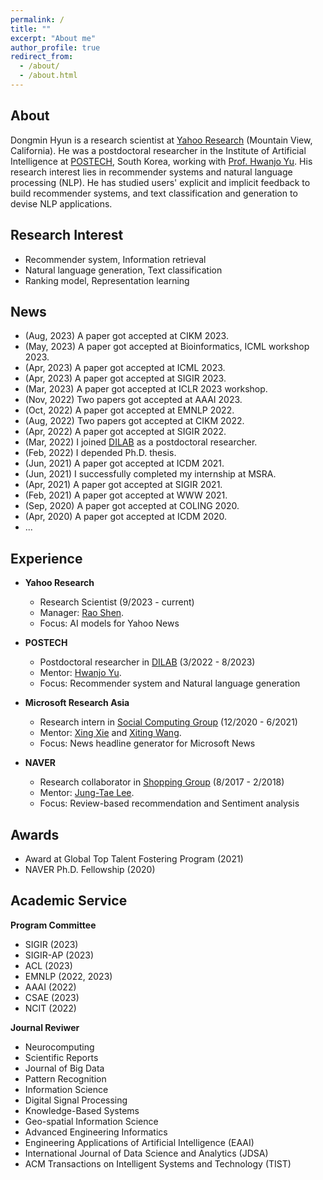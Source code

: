 ```yaml
---
permalink: /
title: ""
excerpt: "About me"
author_profile: true
redirect_from: 
  - /about/
  - /about.html
---
```

About
-----
Dongmin Hyun is a research scientist at [Yahoo Research](https://research.yahoo.com) (Mountain View, California). He was a postdoctoral researcher in the Institute of Artificial Intelligence at [POSTECH](https://github.com/academicpages/academicpages.github.io), South Korea, working with [Prof. Hwanjo Yu](https://github.com/academicpages/academicpages.github.io). His research interest lies in recommender systems and natural language processing (NLP). He has studied users' explicit and implicit feedback to build recommender systems, and text classification and generation to devise NLP applications.

Research Interest
-----
- Recommender system, Information retrieval
- Natural language generation, Text classification
- Ranking model, Representation learning

News
-----
- (Aug, 2023) A paper got accepted at CIKM 2023.
- (May, 2023) A paper got accepted at Bioinformatics, ICML workshop 2023.
- (Apr, 2023) A paper got accepted at ICML 2023.
- (Apr, 2023) A paper got accepted at SIGIR 2023.
- (Mar, 2023) A paper got accepted at ICLR 2023 workshop.
- (Nov, 2022) Two papers got accepted at AAAI 2023.
- (Oct, 2022) A paper got accepted at EMNLP 2022.
- (Aug, 2022) Two papers got accepted at CIKM 2022.
- (Apr, 2022) A paper got accepted at SIGIR 2022.
- (Mar, 2022) I joined [DILAB](https://sites.google.com/view/postechdi) as a postdoctoral researcher.
- (Feb, 2022) I depended Ph.D. thesis.
- (Jun, 2021) A paper got accepted at ICDM 2021.
- (Jun, 2021) I successfully completed my internship at MSRA.
- (Apr, 2021) A paper got accepted at SIGIR 2021.
- (Feb, 2021) A paper got accepted at WWW 2021.
- (Sep, 2020) A paper got accepted at COLING 2020.
- (Apr, 2020) A paper got accepted at ICDM 2020.
- ...


Experience
-----
  * **Yahoo Research**
    * Research Scientist (9/2023 - current)
    * Manager: [Rao Shen](https://www.linkedin.com/in/rao-shen-63b3011/).
    * Focus: AI models for Yahoo News

  * **POSTECH**
    * Postdoctoral researcher in [DILAB](https://sites.google.com/view/postechdi) (3/2022 - 8/2023)
    * Mentor: [Hwanjo Yu](http://di.postech.ac.kr/hwanjoyu).
    * Focus: Recommender system and Natural language generation

  * **Microsoft Research Asia**
    * Research intern in [Social Computing Group](https://www.microsoft.com/en-us/research/group/social-computing-beijing/) (12/2020 - 6/2021)
    * Mentor: [Xing Xie](https://www.microsoft.com/en-us/research/people/xingx/) and [Xiting Wang](https://www.microsoft.com/en-us/research/people/xitwan/).
    * Focus: News headline generator for Microsoft News

  * **NAVER**
    * Research collaborator in [Shopping Group]() (8/2017 - 2/2018)
    * Mentor: [Jung-Tae Lee](https://www.google.com/url?sa=t&rct=j&q=&esrc=s&source=web&cd=&cad=rja&uact=8&ved=2ahUKEwijhNrNmIf6AhVIDN4KHdaRCn8QFnoECAcQAQ&url=https%3A%2F%2Fkr.linkedin.com%2Fin%2Fjung-tae-lee-bbaa6636&usg=AOvVaw1iJrbRzrxjlPJo6oLeNvMi).
    * Focus: Review-based recommendation and Sentiment analysis

Awards
-----
- Award at Global Top Talent Fostering Program (2021)
- NAVER Ph.D. Fellowship (2020)

Academic Service
-----
**Program Committee**
- SIGIR (2023)
- SIGIR-AP (2023)
- ACL (2023)
- EMNLP (2022, 2023)
- AAAI (2022)
- CSAE (2023)
- NCIT (2022)

**Journal Reviwer**
- Neurocomputing
- Scientific Reports
- Journal of Big Data
- Pattern Recognition
- Information Science
- Digital Signal Processing
- Knowledge-Based Systems
- Geo-spatial Information Science
- Advanced Engineering Informatics
- Engineering Applications of Artificial Intelligence (EAAI)
- International Journal of Data Science and Analytics (JDSA)
- ACM Transactions on Intelligent Systems and Technology (TIST)



<!-- 
A data-driven personal website
======
Like many other Jekyll-based GitHub Pages templates, academicpages makes you separate the website's content from its form. The content & metadata of your website are in structured markdown files, while various other files constitute the theme, specifying how to transform that content & metadata into HTML pages. You keep these various markdown (.md), YAML (.yml), HTML, and CSS files in a public GitHub repository. Each time you commit and push an update to the repository, the [GitHub pages](https://pages.github.com/) service creates static HTML pages based on these files, which are hosted on GitHub's servers free of charge.

Many of the features of dynamic content management systems (like Wordpress) can be achieved in this fashion, using a fraction of the computational resources and with far less vulnerability to hacking and DDoSing. You can also modify the theme to your heart's content without touching the content of your site. If you get to a point where you've broken something in Jekyll/HTML/CSS beyond repair, your markdown files describing your talks, publications, etc. are safe. You can rollback the changes or even delete the repository and start over -- just be sure to save the markdown files! Finally, you can also write scripts that process the structured data on the site, such as [this one](https://github.com/academicpages/academicpages.github.io/blob/master/talkmap.ipynb) that analyzes metadata in pages about talks to display [a map of every location you've given a talk](https://academicpages.github.io/talkmap.html).

Getting started
======
1. Register a GitHub account if you don't have one and confirm your e-mail (required!)
1. Fork [this repository](https://github.com/academicpages/academicpages.github.io) by clicking the "fork" button in the top right. 
1. Go to the repository's settings (rightmost item in the tabs that start with "Code", should be below "Unwatch"). Rename the repository "[your GitHub username].github.io", which will also be your website's URL.
1. Set site-wide configuration and create content & metadata (see below -- also see [this set of diffs](http://archive.is/3TPas) showing what files were changed to set up [an example site](https://getorg-testacct.github.io) for a user with the username "getorg-testacct")
1. Upload any files (like PDFs, .zip files, etc.) to the files/ directory. They will appear at https://[your GitHub username].github.io/files/example.pdf.  
1. Check status by going to the repository settings, in the "GitHub pages" section

Site-wide configuration
------
The main configuration file for the site is in the base directory in [_config.yml](https://github.com/academicpages/academicpages.github.io/blob/master/_config.yml), which defines the content in the sidebars and other site-wide features. You will need to replace the default variables with ones about yourself and your site's github repository. The configuration file for the top menu is in [_data/navigation.yml](https://github.com/academicpages/academicpages.github.io/blob/master/_data/navigation.yml). For example, if you don't have a portfolio or blog posts, you can remove those items from that navigation.yml file to remove them from the header. 

Create content & metadata
------
For site content, there is one markdown file for each type of content, which are stored in directories like _publications, _talks, _posts, _teaching, or _pages. For example, each talk is a markdown file in the [_talks directory](https://github.com/academicpages/academicpages.github.io/tree/master/_talks). At the top of each markdown file is structured data in YAML about the talk, which the theme will parse to do lots of cool stuff. The same structured data about a talk is used to generate the list of talks on the [Talks page](https://academicpages.github.io/talks), each [individual page](https://academicpages.github.io/talks/2012-03-01-talk-1) for specific talks, the talks section for the [CV page](https://academicpages.github.io/cv), and the [map of places you've given a talk](https://academicpages.github.io/talkmap.html) (if you run this [python file](https://github.com/academicpages/academicpages.github.io/blob/master/talkmap.py) or [Jupyter notebook](https://github.com/academicpages/academicpages.github.io/blob/master/talkmap.ipynb), which creates the HTML for the map based on the contents of the _talks directory).

**Markdown generator**

I have also created [a set of Jupyter notebooks](https://github.com/academicpages/academicpages.github.io/tree/master/markdown_generator
) that converts a CSV containing structured data about talks or presentations into individual markdown files that will be properly formatted for the academicpages template. The sample CSVs in that directory are the ones I used to create my own personal website at stuartgeiger.com. My usual workflow is that I keep a spreadsheet of my publications and talks, then run the code in these notebooks to generate the markdown files, then commit and push them to the GitHub repository.

How to edit your site's GitHub repository
------
Many people use a git client to create files on their local computer and then push them to GitHub's servers. If you are not familiar with git, you can directly edit these configuration and markdown files directly in the github.com interface. Navigate to a file (like [this one](https://github.com/academicpages/academicpages.github.io/blob/master/_talks/2012-03-01-talk-1.md) and click the pencil icon in the top right of the content preview (to the right of the "Raw | Blame | History" buttons). You can delete a file by clicking the trashcan icon to the right of the pencil icon. You can also create new files or upload files by navigating to a directory and clicking the "Create new file" or "Upload files" buttons. 

Example: editing a markdown file for a talk
![Editing a markdown file for a talk](/images/editing-talk.png)

For more info
------
More info about configuring academicpages can be found in [the guide](https://academicpages.github.io/markdown/). The [guides for the Minimal Mistakes theme](https://mmistakes.github.io/minimal-mistakes/docs/configuration/) (which this theme was forked from) might also be helpful. -->
